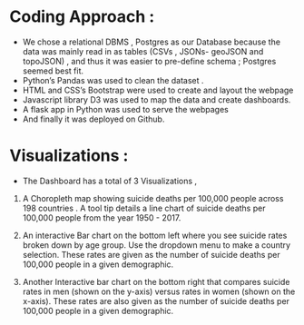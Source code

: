 


# Coding Approach :
- 	We chose a relational DBMS , Postgres as our Database because the data  was mainly read in as tables (CSVs , JSONs- geoJSON and topoJSON) , and thus it was easier to pre-define schema ;  Postgres seemed  best fit. 
- Python’s Pandas was used to clean the dataset .
-	HTML and CSS’s Bootstrap  were used to create and layout the webpage 
-	Javascript library D3  was used to map the data  and create dashboards.
-	A flask app in Python was used to serve the webpages
- And finally it was deployed on Github.

# Visualizations : 
- The Dashboard has a total of 3 Visualizations , 
1. A Choropleth map showing suicide deaths per 100,000 people across 198 countries . A tool tip details a line chart of suicide deaths per 100,000 people from the year 1950 - 2017. 


2. An interactive Bar chart on the bottom left where you see suicide rates broken down by age group. Use the dropdown menu to make a country selection.
   These rates are given as the number of suicide deaths per 100,000 people in a given demographic.
   
   
3. Another Interactive bar  chart on the bottom right that compares suicide rates in men (shown on the y-axis) versus rates in women (shown on the x-axis).
   These rates are also given as the number of suicide deaths per 100,000 people in a given demographic.




